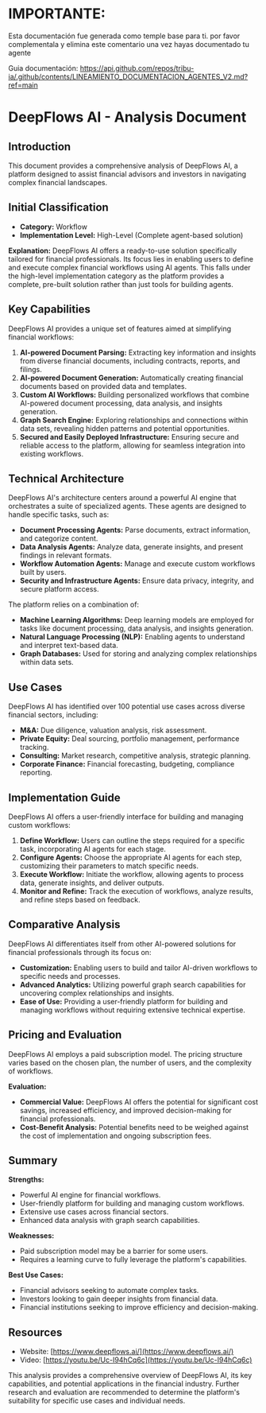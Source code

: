 # IMPORTANTE:

Esta documentación fue generada como temple base para ti. por favor complementala y elimina este comentario una vez hayas documentado tu agente

Guia documentación: https://api.github.com/repos/tribu-ia/.github/contents/LINEAMIENTO_DOCUMENTACION_AGENTES_V2.md?ref=main


# DeepFlows AI - Analysis Document

## Introduction

This document provides a comprehensive analysis of DeepFlows AI, a platform designed to assist financial advisors and investors in navigating complex financial landscapes. 

## Initial Classification

* **Category:** Workflow 
* **Implementation Level:** High-Level (Complete agent-based solution)

**Explanation:** DeepFlows AI offers a ready-to-use solution specifically tailored for financial professionals. Its focus lies in enabling users to define and execute complex financial workflows using AI agents. This falls under the high-level implementation category as the platform provides a complete, pre-built solution rather than just tools for building agents.

## Key Capabilities

DeepFlows AI provides a unique set of features aimed at simplifying financial workflows:

1. **AI-powered Document Parsing:** Extracting key information and insights from diverse financial documents, including contracts, reports, and filings.
2. **AI-powered Document Generation:** Automatically creating financial documents based on provided data and templates.
3. **Custom AI Workflows:** Building personalized workflows that combine AI-powered document processing, data analysis, and insights generation.
4. **Graph Search Engine:** Exploring relationships and connections within data sets, revealing hidden patterns and potential opportunities.
5. **Secured and Easily Deployed Infrastructure:** Ensuring secure and reliable access to the platform, allowing for seamless integration into existing workflows.

## Technical Architecture

DeepFlows AI's architecture centers around a powerful AI engine that orchestrates a suite of specialized agents. These agents are designed to handle specific tasks, such as:

* **Document Processing Agents:** Parse documents, extract information, and categorize content.
* **Data Analysis Agents:** Analyze data, generate insights, and present findings in relevant formats.
* **Workflow Automation Agents:** Manage and execute custom workflows built by users.
* **Security and Infrastructure Agents:** Ensure data privacy, integrity, and secure platform access.

The platform relies on a combination of:

* **Machine Learning Algorithms:** Deep learning models are employed for tasks like document processing, data analysis, and insights generation.
* **Natural Language Processing (NLP):** Enabling agents to understand and interpret text-based data.
* **Graph Databases:** Used for storing and analyzing complex relationships within data sets.

## Use Cases

DeepFlows AI has identified over 100 potential use cases across diverse financial sectors, including:

* **M&A:** Due diligence, valuation analysis, risk assessment.
* **Private Equity:** Deal sourcing, portfolio management, performance tracking.
* **Consulting:** Market research, competitive analysis, strategic planning.
* **Corporate Finance:** Financial forecasting, budgeting, compliance reporting.

## Implementation Guide

DeepFlows AI offers a user-friendly interface for building and managing custom workflows:

1. **Define Workflow:** Users can outline the steps required for a specific task, incorporating AI agents for each stage.
2. **Configure Agents:** Choose the appropriate AI agents for each step, customizing their parameters to match specific needs.
3. **Execute Workflow:** Initiate the workflow, allowing agents to process data, generate insights, and deliver outputs.
4. **Monitor and Refine:** Track the execution of workflows, analyze results, and refine steps based on feedback.

## Comparative Analysis

DeepFlows AI differentiates itself from other AI-powered solutions for financial professionals through its focus on:

* **Customization:** Enabling users to build and tailor AI-driven workflows to specific needs and processes.
* **Advanced Analytics:** Utilizing powerful graph search capabilities for uncovering complex relationships and insights.
* **Ease of Use:** Providing a user-friendly platform for building and managing workflows without requiring extensive technical expertise.

## Pricing and Evaluation

DeepFlows AI employs a paid subscription model. The pricing structure varies based on the chosen plan, the number of users, and the complexity of workflows.

**Evaluation:**

* **Commercial Value:** DeepFlows AI offers the potential for significant cost savings, increased efficiency, and improved decision-making for financial professionals.
* **Cost-Benefit Analysis:** Potential benefits need to be weighed against the cost of implementation and ongoing subscription fees.

## Summary

**Strengths:**

* Powerful AI engine for financial workflows.
* User-friendly platform for building and managing custom workflows.
* Extensive use cases across financial sectors.
* Enhanced data analysis with graph search capabilities.

**Weaknesses:**

* Paid subscription model may be a barrier for some users.
* Requires a learning curve to fully leverage the platform's capabilities.

**Best Use Cases:**

* Financial advisors seeking to automate complex tasks.
* Investors looking to gain deeper insights from financial data.
* Financial institutions seeking to improve efficiency and decision-making. 

## Resources

* Website: [https://www.deepflows.ai/](https://www.deepflows.ai/)
* Video: [https://youtu.be/Uc-I94hCq6c](https://youtu.be/Uc-I94hCq6c)

This analysis provides a comprehensive overview of DeepFlows AI, its key capabilities, and potential applications in the financial industry. Further research and evaluation are recommended to determine the platform's suitability for specific use cases and individual needs.
